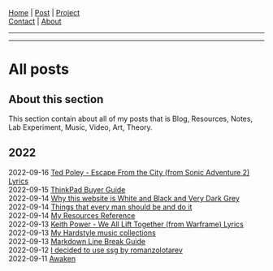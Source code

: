 <nav>
<a href="./index.html">Home</a>
|
<a href="./post.html">Post</a>
|
<a href="./project.html">Project</a>
<nav class="div-right">
<a href="./contact.html">Contact</a>
|
<a href="./about.html">About</a>
</nav>
</nav>
</header>
<hr><hr>
<main>
<!-- Your Content Start After This Line -->


# All posts

## About this section

This section contain about all of my posts that is Blog, Resources, Notes, Lab Experiment, Music, Video, Art, Theory.  

## 2022

2022-09-16 [Ted Poley - Escape From the City (from Sonic Adventure 2) Lyrics](./post/2022-09-16-ted-poley-escape-from-the-city-lyrics.html)  
2022-09-15 [ThinkPad Buyer Guide](./post/2022-09-15-thinkpad-buyer-guide.html)  
2022-09-14 [Why this website is White and Black and Very Dark Grey](./post/2022-09-14-why-this-website-is-white-and-black-and-very-dark-grey.html)  
2022-09-14 [Things that every man should be and do it](./post/2022-09-14-things-that-every-man-should-be-and-do-it.html)  
2022-09-14 [My Resources Reference](./post/2022-09-14-my-resources-reference.html)  
2022-09-13 [Keith Power - We All Lift Together (from Warframe) Lyrics](./post/2022-09-13-keith-power-we-all-lift-together-lyrics.html)  
2022-09-13 [My Hardstyle music collections](./post/2022-09-13-my-hardstyle-music-collections.html)  
2022-09-13 [Markdown Line Break Guide](./post/2022-09-13-markdown-line-break-guide.html)  
2022-09-12 [I decided to use ssg by romanzolotarev](./post/2022-09-12-i-decided-to-use-ssg-by-romanzolotarev.html)  
2022-09-11 [Awaken](./post/2022-09-11-awaken.html)
